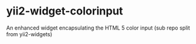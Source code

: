 yii2-widget-colorinput
======================

An enhanced widget encapsulating the HTML 5 color input (sub repo split from yii2-widgets)
